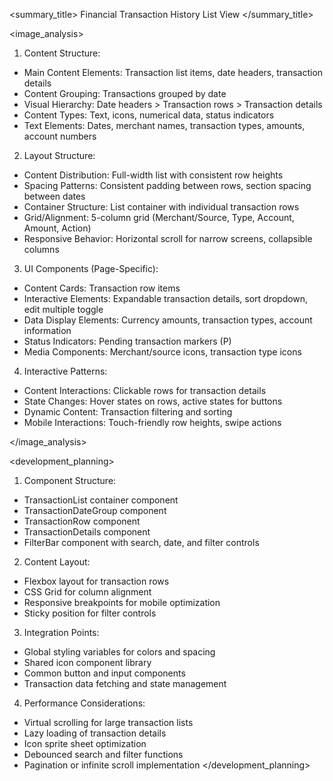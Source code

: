 <summary_title>
Financial Transaction History List View
</summary_title>

<image_analysis>
1. Content Structure:
- Main Content Elements: Transaction list items, date headers, transaction details
- Content Grouping: Transactions grouped by date
- Visual Hierarchy: Date headers > Transaction rows > Transaction details
- Content Types: Text, icons, numerical data, status indicators
- Text Elements: Dates, merchant names, transaction types, amounts, account numbers

2. Layout Structure:
- Content Distribution: Full-width list with consistent row heights
- Spacing Patterns: Consistent padding between rows, section spacing between dates
- Container Structure: List container with individual transaction rows
- Grid/Alignment: 5-column grid (Merchant/Source, Type, Account, Amount, Action)
- Responsive Behavior: Horizontal scroll for narrow screens, collapsible columns

3. UI Components (Page-Specific):
- Content Cards: Transaction row items
- Interactive Elements: Expandable transaction details, sort dropdown, edit multiple toggle
- Data Display Elements: Currency amounts, transaction types, account information
- Status Indicators: Pending transaction markers (P)
- Media Components: Merchant/source icons, transaction type icons

4. Interactive Patterns:
- Content Interactions: Clickable rows for transaction details
- State Changes: Hover states on rows, active states for buttons
- Dynamic Content: Transaction filtering and sorting
- Mobile Interactions: Touch-friendly row heights, swipe actions

</image_analysis>

<development_planning>
1. Component Structure:
- TransactionList container component
- TransactionDateGroup component
- TransactionRow component
- TransactionDetails component
- FilterBar component with search, date, and filter controls

2. Content Layout:
- Flexbox layout for transaction rows
- CSS Grid for column alignment
- Responsive breakpoints for mobile optimization
- Sticky position for filter controls

3. Integration Points:
- Global styling variables for colors and spacing
- Shared icon component library
- Common button and input components
- Transaction data fetching and state management

4. Performance Considerations:
- Virtual scrolling for large transaction lists
- Lazy loading of transaction details
- Icon sprite sheet optimization
- Debounced search and filter functions
- Pagination or infinite scroll implementation
</development_planning>